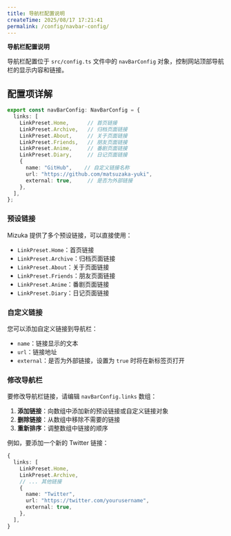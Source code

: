 ```yaml
---
title: 导航栏配置说明
createTime: 2025/08/17 17:21:41
permalink: /config/navbar-config/
---
```


**导航栏配置说明**

导航栏配置位于 `src/config.ts` 文件中的 `navBarConfig` 对象，控制网站顶部导航栏的显示内容和链接。

## 配置项详解

```typescript
export const navBarConfig: NavBarConfig = {
  links: [
    LinkPreset.Home,      // 首页链接
    LinkPreset.Archive,   // 归档页面链接
    LinkPreset.About,     // 关于页面链接
    LinkPreset.Friends,   // 朋友页面链接
    LinkPreset.Anime,     // 番剧页面链接
    LinkPreset.Diary,     // 日记页面链接
    {
      name: "GitHub",    // 自定义链接名称
      url: "https://github.com/matsuzaka-yuki",
      external: true,     // 是否为外部链接
    },
  ],
};
```

### 预设链接

Mizuka 提供了多个预设链接，可以直接使用：

- `LinkPreset.Home`：首页链接
- `LinkPreset.Archive`：归档页面链接
- `LinkPreset.About`：关于页面链接
- `LinkPreset.Friends`：朋友页面链接
- `LinkPreset.Anime`：番剧页面链接
- `LinkPreset.Diary`：日记页面链接

### 自定义链接

您可以添加自定义链接到导航栏：

- `name`：链接显示的文本
- `url`：链接地址
- `external`：是否为外部链接，设置为 `true` 时将在新标签页打开

### 修改导航栏

要修改导航栏链接，请编辑 `navBarConfig.links` 数组：

1. **添加链接**：向数组中添加新的预设链接或自定义链接对象
2. **删除链接**：从数组中移除不需要的链接
3. **重新排序**：调整数组中链接的顺序

例如，要添加一个新的 Twitter 链接：

```typescript
{
  links: [
    LinkPreset.Home,
    LinkPreset.Archive,
    // ... 其他链接
    {
      name: "Twitter",
      url: "https://twitter.com/yourusername",
      external: true,
    },
  ],
}
```